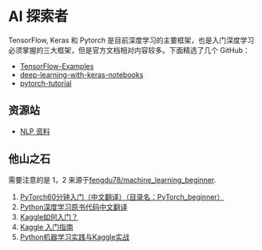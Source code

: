 # AI 探索者

TensorFlow, Keras 和 Pytorch 是目前深度学习的主要框架，也是入门深度学习必须掌握的三大框架，但是官方文档相对内容较多。下面精选了几个 GitHub：

- [TensorFlow-Examples](https://github.com/XNoteW/TensorFlow-Examples)
- [deep-learning-with-keras-notebooks](https://github.com/XNoteW/deep-learning-with-keras-notebooks)
- [pytorch-tutorial](https://github.com/XNoteW/pytorch-tutorial)

## 资源站

- [NLP 资料](NLP.md)

## 他山之石

需要注意的是 1，2 来源于[fengdu78/machine_learning_beginner](https://github.com/fengdu78/machine_learning_beginner).

1. [PyTorch60分钟入门（中文翻译）（目录名：PyTorch_beginner）](PyTorch_beginner/README.md)
2. [Python深度学习原书代码中文翻译](deep-learning-with-python-notebooks/README.md)
3. [Kaggle如何入门？](https://www.zhihu.com/question/23987009)
4. [Kaggle 入门指南](https://zhuanlan.zhihu.com/p/25742261)
5. [Python机器学习实践与Kaggle实战](https://mlnote.wordpress.com/2015/12/16/python机器学习实践与kaggle实战-machine-learning-for-kaggle-competition-in-python/)
